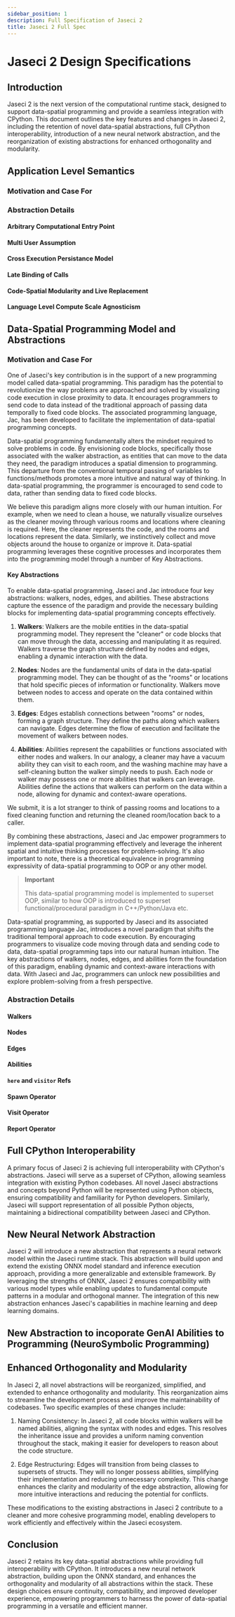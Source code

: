 ```yaml
---
sidebar_position: 1
description: Full Specification of Jaseci 2
title: Jaseci 2 Full Spec
---
```


# Jaseci 2 Design Specifications

## Introduction

Jaseci 2 is the next version of the computational runtime stack, designed to support data-spatial programming and provide a seamless integration with CPython. This document outlines the key features and changes in Jaseci 2, including the retention of novel data-spatial abstractions, full CPython interoperability, introduction of a new neural network abstraction, and the reorganization of existing abstractions for enhanced orthogonality and modularity.

## Application Level Semantics

### Motivation and Case For

### Abstraction Details

#### Arbitrary Computational Entry Point
#### Multi User Assumption
#### Cross Execution Persistance Model
#### Late Binding of Calls
#### Code-Spatial Modularity and Live Replacement
#### Language Level Compute Scale Agnosticism
## Data-Spatial Programming Model and Abstractions
### Motivation and Case For

One of Jaseci's key contribution is in the support of a new programming model called data-spatial programming. This paradigm has the potential to revolutionize the way problems are approached and solved by visualizing code execution in close proximity to data. It encourages programmers to send code to data instead of the traditional approach of passing data temporally to fixed code blocks. The associated programming language, Jac, has been developed to facilitate the implementation of data-spatial programming concepts.

Data-spatial programming fundamentally alters the mindset required to solve problems in code. By envisioning code blocks, specifically those associated with the walker abstraction, as entities that can move to the data they need, the paradigm introduces a spatial dimension to programming. This departure from the conventional temporal passing of variables to functions/methods promotes a more intuitive and natural way of thinking.
In data-spatial programming, the programmer is encouraged to send code to data, rather than sending data to fixed code blocks.

We believe this paradigm aligns more closely with our human intuition. For example, when we need to clean a house, we naturally visualize ourselves as the cleaner moving through various rooms and locations where cleaning is required. Here, the cleaner represents the code, and the rooms and locations represent the data. Similarly, we instinctively collect and move objects around the house to organize or improve it. Data-spatial programming leverages these cognitive processes and incorporates them into the programming model through a number of Key Abstractions.

#### Key Abstractions

To enable data-spatial programming, Jaseci and Jac introduce four key abstractions: walkers, nodes, edges, and abilities. These abstractions capture the essence of the paradigm and provide the necessary building blocks for implementing data-spatial programming concepts effectively.

1. **Walkers**: Walkers are the mobile entities in the data-spatial programming model. They represent the "cleaner" or code blocks that can move through the data, accessing and manipulating it as required. Walkers traverse the graph structure defined by nodes and edges, enabling a dynamic interaction with the data.

2. **Nodes**: Nodes are the fundamental units of data in the data-spatial programming model. They can be thought of as the "rooms" or locations that hold specific pieces of information or functionality. Walkers move between nodes to access and operate on the data contained within them.

3. **Edges**: Edges establish connections between "rooms" or nodes, forming a graph structure. They define the paths along which walkers can navigate. Edges determine the flow of execution and facilitate the movement of walkers between nodes.

4. **Abilities**: Abilities represent the capabilities or functions associated with either nodes and walkers. In our analogy, a cleaner may have a vacuum ability they can visit to each room, and the washing machine may have a self-cleaning button the walker simply needs to push. Each node or walker may possess one or more abilities that walkers can leverage. Abilities define the actions that walkers can perform on the data within a node, allowing for dynamic and context-aware operations.

We submit, it is a lot stranger to think of passing rooms and locations to a fixed cleaning function and returning the cleaned room/location back to a caller.

By combining these abstractions, Jaseci and Jac empower programmers to implement data-spatial programming effectively and leverage the inherent spatial and intuitive thinking processes for problem-solving. It's also important to note, there is a theoretical equivalence in programming expressivity of data-spatial programming to OOP or any other model.

> **Important**
>
> This data-spatial programming model is implemented to superset OOP, similar to how OOP is introduced to superset functional/procedural paradigm in C++/Python/Java etc.

Data-spatial programming, as supported by Jaseci and its associated programming language Jac, introduces a novel paradigm that shifts the traditional temporal approach to code execution. By encouraging programmers to visualize code moving through data and sending code to data, data-spatial programming taps into our natural human intuition. The key abstractions of walkers, nodes, edges, and abilities form the foundation of this paradigm, enabling dynamic and context-aware interactions with data. With Jaseci and Jac, programmers can unlock new possibilities and explore problem-solving from a fresh perspective.

### Abstraction Details

#### Walkers
#### Nodes
#### Edges
#### Abilities
#### `here` and `visitor` Refs
#### Spawn Operator
#### Visit Operator
#### Report Operator

## Full CPython Interoperability

A primary focus of Jaseci 2 is achieving full interoperability with CPython's abstractions. Jaseci will serve as a superset of CPython, allowing seamless integration with existing Python codebases. All novel Jaseci abstractions and concepts beyond Python will be represented using Python objects, ensuring compatibility and familiarity for Python developers. Similarly, Jaseci will support representation of all possible Python objects, maintaining a bidirectional compatibility between Jaseci and CPython.

## New Neural Network Abstraction

Jaseci 2 will introduce a new abstraction that represents a neural network model within the Jaseci runtime stack. This abstraction will build upon and extend the existing ONNX model standard and inference execution approach, providing a more generalizable and extensible framework. By leveraging the strengths of ONNX, Jaseci 2 ensures compatibility with various model types while enabling updates to fundamental compute patterns in a modular and orthogonal manner. The integration of this new abstraction enhances Jaseci's capabilities in machine learning and deep learning domains.

## New Abstraction to incoporate GenAI Abilities to Programming (NeuroSymbolic Programming)
<!-- TODO: Talk about the motivation and the approach @chandralegend-->

## Enhanced Orthogonality and Modularity

In Jaseci 2, all novel abstractions will be reorganized, simplified, and extended to enhance orthogonality and modularity. This reorganization aims to streamline the development process and improve the maintainability of codebases. Two specific examples of these changes include:

1. Naming Consistency: In Jaseci 2, all code blocks within walkers will be named abilities, aligning the syntax with nodes and edges. This resolves the inheritance issue and provides a uniform naming convention throughout the stack, making it easier for developers to reason about the code structure.

2. Edge Restructuring: Edges will transition from being classes to supersets of structs. They will no longer possess abilities, simplifying their implementation and reducing unnecessary complexity. This change enhances the clarity and modularity of the edge abstraction, allowing for more intuitive interactions and reducing the potential for conflicts.

These modifications to the existing abstractions in Jaseci 2 contribute to a cleaner and more cohesive programming model, enabling developers to work efficiently and effectively within the Jaseci ecosystem.

## Conclusion

Jaseci 2 retains its key data-spatial abstractions while providing full interoperability with CPython. It introduces a new neural network abstraction, building upon the ONNX standard, and enhances the orthogonality and modularity of all abstractions within the stack. These design choices ensure continuity, compatibility, and improved developer experience, empowering programmers to harness the power of data-spatial programming in a versatile and efficient manner.
